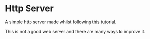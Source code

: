 # Http Server

A simple http server made whilst following [this](https://pedropark99.github.io/zig-book/Chapters/04-http-server.html) tutorial.

This is not a good web server and there are many ways to improve it.
